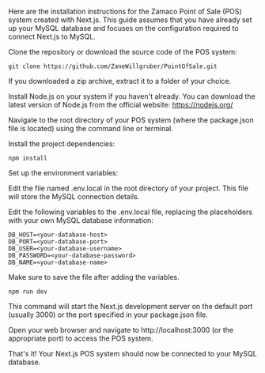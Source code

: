Here are the installation instructions for the Zamaco Point of Sale (POS) system created with Next.js. This guide assumes that you have already set up your MySQL database and focuses on the configuration required to connect Next.js to MySQL.

Clone the repository or download the source code of the POS system:

```Copy code
git clone https://github.com/ZaneWillgruber/PointOfSale.git
```
If you downloaded a zip archive, extract it to a folder of your choice.

Install Node.js on your system if you haven't already. You can download the latest version of Node.js from the official website: https://nodejs.org/

Navigate to the root directory of your POS system (where the package.json file is located) using the command line or terminal.

Install the project dependencies:

```Copy code
npm install
```
Set up the environment variables:

Edit the file named .env.local in the root directory of your project. This file will store the MySQL connection details.

Edit the following variables to the .env.local file, replacing the placeholders with your own MySQL database information:

```Copy code
DB_HOST=<your-database-host>
DB_PORT=<your-database-port>
DB_USER=<your-database-username>
DB_PASSWORD=<your-database-password>
DB_NAME=<your-database-name>
```
Make sure to save the file after adding the variables.

```Copy code
npm run dev
```
This command will start the Next.js development server on the default port (usually 3000) or the port specified in your package.json file.

Open your web browser and navigate to http://localhost:3000 (or the appropriate port) to access the POS system.

That's it! Your Next.js POS system should now be connected to your MySQL database.
